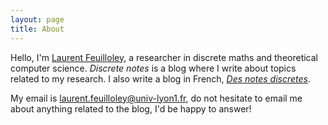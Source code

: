 ```yaml
---
layout: page
title: About
---
```


Hello, I'm [Laurent Feuilloley](https://perso.liris.cnrs.fr/lfeuilloley/), 
a researcher in discrete maths and theoretical computer science.
*Discrete notes* is a blog where I write about topics related to my research.
I also write a blog in French, 
*[Des notes discretes](https://des-notes-discretes.github.io)*. 

My email is laurent.feuilloley@univ-lyon1.fr, do not hesitate to email me about 
anything related to the blog, I'd be happy to answer! 




